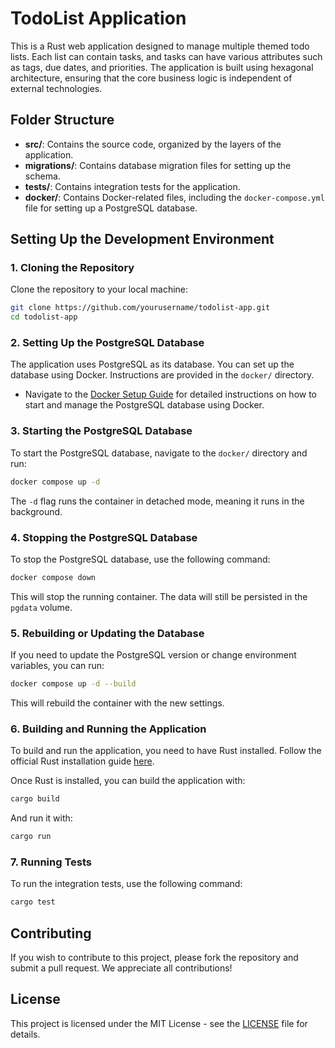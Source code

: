
# TodoList Application

This is a Rust web application designed to manage multiple themed todo lists. Each list can contain tasks, and tasks can have various attributes such as tags, due dates, and priorities. The application is built using hexagonal architecture, ensuring that the core business logic is independent of external technologies.

## Folder Structure

- **src/**: Contains the source code, organized by the layers of the application.
- **migrations/**: Contains database migration files for setting up the schema.
- **tests/**: Contains integration tests for the application.
- **docker/**: Contains Docker-related files, including the `docker-compose.yml` file for setting up a PostgreSQL database.

## Setting Up the Development Environment

### 1. Cloning the Repository

Clone the repository to your local machine:

```bash
git clone https://github.com/yourusername/todolist-app.git
cd todolist-app
```

### 2. Setting Up the PostgreSQL Database

The application uses PostgreSQL as its database. You can set up the database using Docker. Instructions are provided in the `docker/` directory.

- Navigate to the [Docker Setup Guide](./docker/README.md) for detailed instructions on how to start and manage the PostgreSQL database using Docker.

### 3. Starting the PostgreSQL Database

To start the PostgreSQL database, navigate to the `docker/` directory and run:

```bash
docker compose up -d
```

The `-d` flag runs the container in detached mode, meaning it runs in the background.

### 4. Stopping the PostgreSQL Database

To stop the PostgreSQL database, use the following command:

```bash
docker compose down
```

This will stop the running container. The data will still be persisted in the `pgdata` volume.

### 5. Rebuilding or Updating the Database

If you need to update the PostgreSQL version or change environment variables, you can run:

```bash
docker compose up -d --build
```

This will rebuild the container with the new settings.

### 6. Building and Running the Application

To build and run the application, you need to have Rust installed. Follow the official Rust installation guide [here](https://www.rust-lang.org/tools/install).

Once Rust is installed, you can build the application with:

```bash
cargo build
```

And run it with:

```bash
cargo run
```

### 7. Running Tests

To run the integration tests, use the following command:

```bash
cargo test
```

## Contributing

If you wish to contribute to this project, please fork the repository and submit a pull request. We appreciate all contributions!

## License

This project is licensed under the MIT License - see the [LICENSE](LICENSE) file for details.
